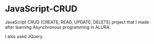 # JavaScript-CRUD

JavaScript CRUD (CREATE, READ, UPDATE, DELETE) project that I made after learning Asynchronous programming in ALURA.

I also used JQuery.
